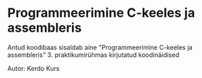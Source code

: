 # Programmeerimine C-keeles ja assembleris

Antud koodibaas sisaldab aine "Programmeerimine C-keeles ja assembleris" 3. praktikumirühmas kirjutatud koodinäidised

Autor: Kerdo Kurs
